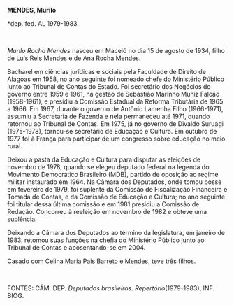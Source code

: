 **MENDES, Murilo**

\*dep. fed. AL 1979-1983.

 

*Murilo Rocha Mendes* nasceu em Maceió no dia 15 de agosto de 1934,
filho de Luís Reis Mendes e de Ana Rocha Mendes.

Bacharel em ciências jurídicas e sociais pela Faculdade de Direito de
Alagoas em 1958, no ano seguinte foi nomeado chefe do Ministério Público
junto ao Tribunal de Contas do Estado. Foi secretário dos Negócios do
governo entre 1959 e 1961, na gestão de Sebastião Marinho Muniz Falcão
(1958-1961), e presidiu a Comissão Estadual da Reforma Tributária de
1965 a 1966. Em 1967, durante o governo de Antônio Lamenha Filho
(1966-1971), assumiu a Secretaria de Fazenda e nela permaneceu até 1971,
quando retornou ao Tribunal de Contas. Em 1975, já no governo de Divaldo
Suruagi (1975-1978), tornou-se secretário de Educação e Cultura. Em
outubro de 1977 foi à França para participar de um congresso sobre
educação no meio rural.

Deixou a pasta da Educação e Cultura para disputar as eleições de
novembro de 1978, quando se elegeu deputado federal na legenda do
Movimento Democrático Brasileiro (MDB), partido de oposição ao regime
militar instaurado em 1964. Na Câmara dos Deputados, onde tomou posse em
fevereiro de 1979, foi suplente da Comissão de Fiscalização Financeira e
Tomada de Contas, e da Comissão de Educação e Cultura; no ano seguinte
foi titular dessa última comissão e em 1981 presidiu a Comissão de
Redação. Concorreu à reeleição em novembro de 1982 e obteve uma
suplência.

Deixando a Câmara dos Deputados ao término da legislatura, em janeiro de
1983, retomou suas funções na chefia do Ministério Público junto ao
Tribunal de Contas e aposentando-se em 2004.

Casado com Celina Maria Pais Barreto e Mendes, teve três filhos.

 

FONTES: CÂM. DEP. *Deputados brasileiros. Repertório*(1979-1983); INF.
BIOG.
